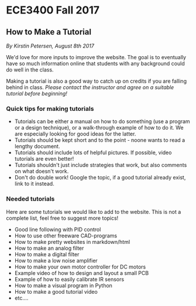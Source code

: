 # ECE3400 Fall 2017

## How to Make a Tutorial

*By Kirstin Petersen, August 8th 2017*

We'd love for more inputs to improve the website. The goal is to eventually have so much information online that students with any background could do well in the class. 

Making a tutorial is also a good way to catch up on credits if you are falling behind in class. *Please contact the instructor and agree on a suitable tutorial before beginning!*

### Quick tips for making tutorials

* Tutorials can be either a manual on how to do something (use a program or a design technique), or a walk-through example of how to do it. We are especially looking for good ideas for the latter.
* Tutorials should be kept short and to the point - noone wants to read a lengthy document. 
* Tutorials should include lots of helpful pictures. If possible, video tutorials are even better!
* Tutorials shouldn't just include strategies that work, but also comments on what doesn't work.
* Don't do double work! Google the topic, if a good tutorial already exist, link to it instead. 

### Needed tutorials

Here are some tutorials we would like to add to the website. This is not a complete list, feel free to suggest more topics!

* Good line following with PID control
* How to use other freeware CAD-programs
* How to make pretty websites in markdown/html
* How to make an analog filter
* How to make a digital filter
* How to make a low noise amplifier
* How to make your own motor controller for DC motors
* Example video of how to design and layout a small PCB
* Example of how to easily calibrate IR sensors
* How to make a visual program in Python
* How to make a good tutorial video
* etc....

